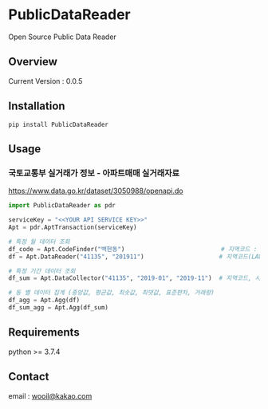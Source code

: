 # PublicDataReader
Open Source Public Data Reader

## Overview
Current Version : 0.0.5

## Installation

```
pip install PublicDataReader
```

## Usage
### 국토교통부 실거래가 정보 - 아파트매매 실거래자료
https://www.data.go.kr/dataset/3050988/openapi.do

```python
import PublicDataReader as pdr

serviceKey = "<<YOUR API SERVICE KEY>>"
Apt = pdr.AptTransaction(serviceKey)

# 특정 월 데이터 조회
df_code = Apt.CodeFinder("백현동")                           # 지역코드 : 41135
df = Apt.DataReader("41135", "201911")                     # 지역코드(LAWD_CD), 계약월(DEAL_YMD)

# 특정 기간 데이터 조회
df_sum = Apt.DataCollector("41135", "2019-01", "2019-11")  # 지역코드, 시작 월, 종료 월

# 동 별 데이터 집계 (중앙값, 평균값, 최솟값, 최댓값, 표준편차, 거래량)
df_agg = Apt.Agg(df)
df_sum_agg = Apt.Agg(df_sum)
```

## Requirements
python >= 3.7.4

## Contact
email : wooil@kakao.com
